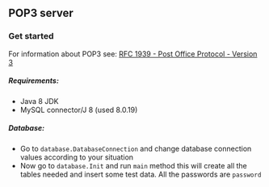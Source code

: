## POP3 server

### Get started

For information about POP3 see: [RFC 1939 - Post Office Protocol - Version 3](https://tools.ietf.org/html/rfc1939)

##### Requirements:

* Java 8 JDK
* MySQL connector/J 8 (used 8.0.19)

##### Database:

* Go to `database.DatabaseConnection` and change database connection values according to your situation
* Now go to `database.Init` and run `main` method this will create all the tables needed and insert some test data. All the passwords are `password`
